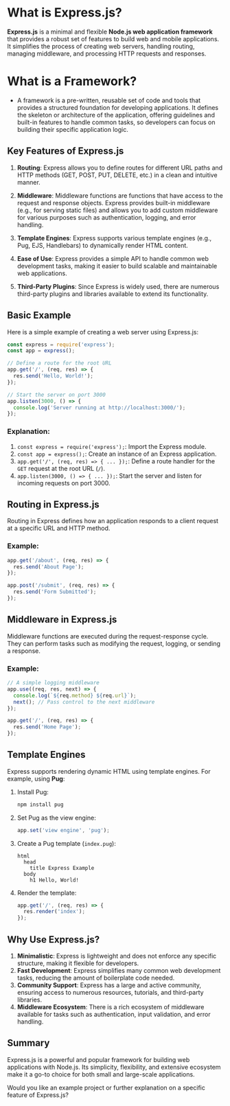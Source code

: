 
# What is Express.js?

**Express.js** is a minimal and flexible **Node.js web application framework** that provides a robust set of features to build web and mobile applications. It simplifies the process of creating web servers, handling routing, managing middleware, and processing HTTP requests and responses.

# What is a Framework?
- A framework is a pre-written, reusable set of code and tools that provides a structured foundation for developing applications. It defines the skeleton or architecture of the application, offering guidelines and built-in features to handle common tasks, so developers can focus on building their specific application logic.

## Key Features of Express.js

1. **Routing**:
   Express allows you to define routes for different URL paths and HTTP methods (GET, POST, PUT, DELETE, etc.) in a clean and intuitive manner.

2. **Middleware**:
   Middleware functions are functions that have access to the request and response objects. Express provides built-in middleware (e.g., for serving static files) and allows you to add custom middleware for various purposes such as authentication, logging, and error handling.

3. **Template Engines**:
   Express supports various template engines (e.g., Pug, EJS, Handlebars) to dynamically render HTML content.

4. **Ease of Use**:
   Express provides a simple API to handle common web development tasks, making it easier to build scalable and maintainable web applications.

5. **Third-Party Plugins**:
   Since Express is widely used, there are numerous third-party plugins and libraries available to extend its functionality.

## Basic Example

Here is a simple example of creating a web server using Express.js:

```javascript
const express = require('express');
const app = express();

// Define a route for the root URL
app.get('/', (req, res) => {
  res.send('Hello, World!');
});

// Start the server on port 3000
app.listen(3000, () => {
  console.log('Server running at http://localhost:3000/');
});
```

### Explanation:

1. `const express = require('express');`: Import the Express module.
2. `const app = express();`: Create an instance of an Express application.
3. `app.get('/', (req, res) => { ... });`: Define a route handler for the `GET` request at the root URL (`/`).
4. `app.listen(3000, () => { ... });`: Start the server and listen for incoming requests on port 3000.

## Routing in Express.js

Routing in Express defines how an application responds to a client request at a specific URL and HTTP method.

### Example:

```javascript
app.get('/about', (req, res) => {
  res.send('About Page');
});

app.post('/submit', (req, res) => {
  res.send('Form Submitted');
});
```

## Middleware in Express.js

Middleware functions are executed during the request-response cycle. They can perform tasks such as modifying the request, logging, or sending a response.

### Example:

```javascript
// A simple logging middleware
app.use((req, res, next) => {
  console.log(`${req.method} ${req.url}`);
  next(); // Pass control to the next middleware
});

app.get('/', (req, res) => {
  res.send('Home Page');
});
```

## Template Engines

Express supports rendering dynamic HTML using template engines. For example, using **Pug**:

1. Install Pug:
   ```bash
   npm install pug
   ```
2. Set Pug as the view engine:
   ```javascript
   app.set('view engine', 'pug');
   ```
3. Create a Pug template (`index.pug`):
   ```pug
   html
     head
       title Express Example
     body
       h1 Hello, World!
   ```
4. Render the template:
   ```javascript
   app.get('/', (req, res) => {
     res.render('index');
   });
   ```

## Why Use Express.js?

1. **Minimalistic**: Express is lightweight and does not enforce any specific structure, making it flexible for developers.
2. **Fast Development**: Express simplifies many common web development tasks, reducing the amount of boilerplate code needed.
3. **Community Support**: Express has a large and active community, ensuring access to numerous resources, tutorials, and third-party libraries.
4. **Middleware Ecosystem**: There is a rich ecosystem of middleware available for tasks such as authentication, input validation, and error handling.

## Summary

Express.js is a powerful and popular framework for building web applications with Node.js. Its simplicity, flexibility, and extensive ecosystem make it a go-to choice for both small and large-scale applications.

Would you like an example project or further explanation on a specific feature of Express.js?
